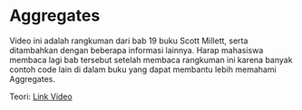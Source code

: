 # Aggregates

Video ini adalah rangkuman dari bab 19 buku Scott Millett, serta ditambahkan dengan beberapa informasi lainnya. Harap mahasiswa membaca lagi bab tersebut setelah membaca rangkuman ini karena banyak contoh code lain di dalam buku yang dapat membantu lebih memahami Aggregates.

Teori: [Link Video](https://www.youtube.com/watch?v=scqVeymkbVY&list=PLG_Cu5FmqSk1Sc6XxZ19E4hk_u0mswmwj&index=5)
